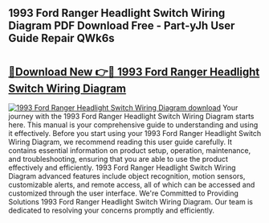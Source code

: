 ## 1993 Ford Ranger Headlight Switch Wiring Diagram PDF Download Free - Part-yJh User Guide Repair QWk6s

# <h2><a href="http://dfmc1h7.blite.top/?on=1993+Ford+Ranger+Headlight+Switch+Wiring+Diagram">🔗Download New 👉🔴 1993 Ford Ranger Headlight Switch Wiring Diagram</a></h2>

[![1993 Ford Ranger Headlight Switch Wiring Diagram download](https://i.imgur.com/lujVjoI.png)](http://dfmc1h7.blite.top/?on=1993+Ford+Ranger+Headlight+Switch+Wiring+Diagram)
Your journey with the 1993 Ford Ranger Headlight Switch Wiring Diagram starts here. This manual is your comprehensive guide to understanding and using it effectively. Before you start using your 1993 Ford Ranger Headlight Switch Wiring Diagram, we recommend reading this user guide carefully. It contains essential information on product setup, operation, maintenance, and troubleshooting, ensuring that you are able to use the product effectively and efficiently. 1993 Ford Ranger Headlight Switch Wiring Diagram advanced features include object recognition, motion sensors, customizable alerts, and remote access, all of which can be accessed and customized through the user interface. We're Committed to Providing Solutions 1993 Ford Ranger Headlight Switch Wiring Diagram. Our team is dedicated to resolving your concerns promptly and efficiently.
